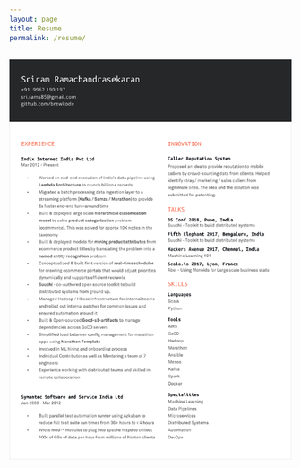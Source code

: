 ```yaml
---
layout: page
title: Resume
permalink: /resume/
---
```


![resume](/images/sriram_resume_feb_2019.png)

